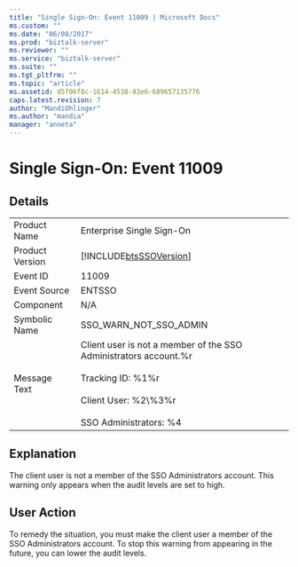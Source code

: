 ```yaml
---
title: "Single Sign-On: Event 11009 | Microsoft Docs"
ms.custom: ""
ms.date: "06/08/2017"
ms.prod: "biztalk-server"
ms.reviewer: ""
ms.service: "biztalk-server"
ms.suite: ""
ms.tgt_pltfrm: ""
ms.topic: "article"
ms.assetid: d5f06f8c-1614-4538-83e6-689657135776
caps.latest.revision: 7
author: "MandiOhlinger"
ms.author: "mandia"
manager: "anneta"
---
```

# Single Sign-On: Event 11009
## Details  
  
|||  
|-|-|  
|Product Name|Enterprise Single Sign-On|  
|Product Version|[!INCLUDE[btsSSOVersion](../includes/btsssoversion-md.md)]|  
|Event ID|11009|  
|Event Source|ENTSSO|  
|Component|N/A|  
|Symbolic Name|SSO_WARN_NOT_SSO_ADMIN|  
|Message Text|Client user is not a member of the SSO Administrators account.%r<br /><br /> Tracking ID: %1%r<br /><br /> Client User: %2\\%3%r<br /><br /> SSO Administrators: %4|  
  
## Explanation  
 The client user is not a member of the SSO Administrators account. This warning only appears when the audit levels are set to high.  
  
## User Action  
 To remedy the situation, you must make the client user a member of the SSO Administrators account. To stop this warning from appearing in the future, you can lower the audit levels.